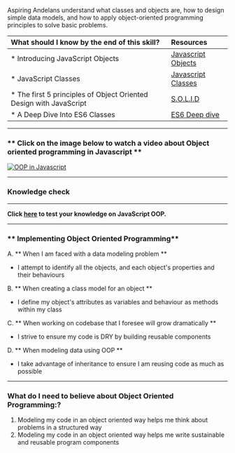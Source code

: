 Aspiring Andelans understand what classes and objects are, how to design simple data models, and how to apply object-oriented programming principles to solve basic problems.


| What should I  know by the end of this skill?   |      Resources      |
|:-------------|:------------------|
| * Introducing JavaScript Objects | [Javascript Objects](https://developer.mozilla.org/en-US/docs/Learn/JavaScript/Objects)|
| * JavaScript Classes|[Javascript Classes](https://developer.mozilla.org/en/docs/Web/JavaScript/Reference/Classes) |
| * The first 5 principles of Object Oriented Design with JavaScript|[S.O.L.I.D](https://medium.com/@cramirez92/s-o-l-i-d-the-first-5-priciples-of-object-oriented-design-with-javascript-790f6ac9b9fa)|
| * A Deep Dive Into ES6 Classes | [ES6 Deep dive](https://www.sitepoint.com/object-oriented-javascript-deep-dive-es6-classes/) |

----------
### ** Click on the image below to watch a video about Object oriented programming in Javascript **
[![OOP in Javascript](https://cdn-images-1.medium.com/max/668/1*S-9DYqeDRx40NTUq28Qw4g.jpeg)](https://www.youtube.com/watch?v=PFmuCDHHpwk "OOP made simple in JS")

----------
### **Knowledge check**
-----------------------
**Click [here](https://goo.gl/forms/oqLwV4DLil3E822z2) to test your knowledge on JavaScript OOP.**

---------

### ** Implementing Object Oriented Programming**
A. **  When I am faced with a data modeling problem **
- I attempt to identify all the objects, and each object's properties and their behaviours

B. **  When creating a class model for an object **
- I define my object's attributes as variables and behaviour as methods within my class

C. ** When working on codebase that I foresee will grow dramatically **
- I strive to ensure my code is DRY by building reusable components

D. ** When modeling data using OOP **
- I take advantage of inheritance to ensure I am reusing code as much as possible

----------

### **What do I need to believe about Object Oriented Programming:?**
1. Modeling my code in an object oriented way helps me think about problems in a structured way
2. Modeling my code in an object oriented way helps me write sustainable and reusable program components
